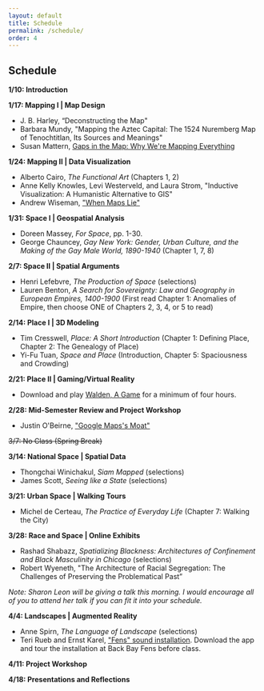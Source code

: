 ```yaml
---
layout: default
title: Schedule
permalink: /schedule/
order: 4
---
```


## Schedule

**1/10: Introduction**

**1/17: Mapping I | Map Design**
- J. B. Harley, “Deconstructing the Map"
- Barbara Mundy, "Mapping the Aztec Capital: The 1524 Nuremberg Map of Tenochtitlan, Its Sources and Meanings"
- Susan Mattern, [Gaps in the Map: Why We're Mapping Everything](http://wordsinspace.net/shannon/2015/09/18/gaps-in-the-map-why-were-mapping-everything-and-why-not-everything-can-or-should-be-mapped/)

**1/24: Mapping II | Data Visualization**
- Alberto Cairo, *The Functional Art* (Chapters 1, 2)
- Anne Kelly Knowles, Levi Westerveld, and Laura Strom, "Inductive Visualization: A Humanistic Alternative to GIS"
- Andrew Wiseman, ["When Maps Lie"](https://www.citylab.com/design/2015/06/when-maps-lie/396761/)

**1/31: Space I | Geospatial Analysis**
- Doreen Massey, *For Space*, pp. 1-30.
- George Chauncey, *Gay New York: Gender, Urban Culture, and the Making of the Gay Male World, 1890-1940* (Chapter 1, 7, 8)

**2/7: Space II | Spatial Arguments**
- Henri Lefebvre, *The Production of Space* (selections)
- Lauren Benton, *A Search for Sovereignty: Law and Geography in European Empires, 1400-1900* (First read Chapter 1: Anomalies of Empire, then choose ONE of Chapters 2, 3, 4, or 5 to read)

**2/14: Place I | 3D Modeling**
- Tim Cresswell, *Place: A Short Introduction* (Chapter 1: Defining Place,  Chapter 2: The Genealogy of Place)
- Yi-Fu Tuan, *Space and Place* (Introduction, Chapter 5: Spaciousness and Crowding)

**2/21: Place II | Gaming/Virtual Reality**
- Download and play [Walden, A Game](https://www.waldengame.com/) for a minimum of four hours.

**2/28: Mid-Semester Review and Project Workshop**
- Justin O'Beirne, ["Google Maps's Moat"](https://www.justinobeirne.com/google-maps-moat)

~~3/7: No Class (Spring Break)~~

**3/14: National Space | Spatial Data**
- Thongchai Winichakul, *Siam Mapped* (selections)
- James Scott, *Seeing like a State* (selections)

**3/21: Urban Space | Walking Tours**
- Michel de Certeau, *The Practice of Everyday Life* (Chapter 7: Walking the City)

**3/28: Race and Space | Online Exhibits**
- Rashad Shabazz, *Spatializing Blackness: Architectures of Confinement and Black Masculinity in Chicago* (selections)
- Robert Wyeneth, "The Architecture of Racial Segregation: The Challenges of Preserving the Problematical Past”

*Note: Sharon Leon will be giving a talk this morning. I would encourage all of you to attend her talk if you can fit it into your schedule.*

**4/4: Landscapes | Augmented Reality**
- Anne Spirn, *The Language of Landscape* (selections)
- Teri Rueb and Ernst Karel, ["Fens" sound installation](http://terirueb.net/fens/). Download the app and tour the installation at Back Bay Fens before class.
    
**4/11: Project Workshop**

**4/18: Presentations and Reflections**
